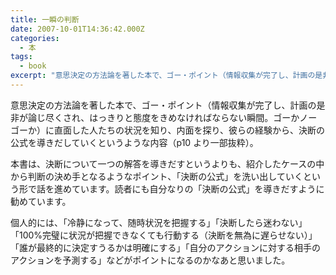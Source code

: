 ```yaml
---
title: 一瞬の判断
date: 2007-10-01T14:36:42.000Z
categories:
  - 本
tags:
  - book
excerpt: "意思決定の方法論を著した本で、ゴー・ポイント（情報収集が完了し、計画の是非が論じ尽くされ、はっきりと態度をきめなければならない瞬間。ゴーかノーゴーか）に直面した人たちの状況を知り、内面を探り、彼らの経験から、決断の公式を導きだしていくというような内容（p10より一部抜粋）。"
---
```


意思決定の方法論を著した本で、ゴー・ポイント（情報収集が完了し、計画の是非が論じ尽くされ、はっきりと態度をきめなければならない瞬間。ゴーかノーゴーか）に直面した人たちの状況を知り、内面を探り、彼らの経験から、決断の公式を導きだしていくというような内容（p10 より一部抜粋）。

本書は、決断について一つの解答を導きだすというよりも、紹介したケースの中から判断の決め手となるようなポイント、「決断の公式」を洗い出していくという形で話を進めています。読者にも自分なりの「決断の公式」を導きだすように勧めています。

個人的には、「冷静になって、随時状況を把握する」「決断したら迷わない」「100&#x25;完璧に状況が把握できなくても行動する（決断を無為に遅らせない）」「誰が最終的に決定すうるかは明確にする」「自分のアクションに対する相手のアクションを予測する」などがポイントになるのかなあと思いました。
